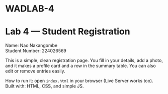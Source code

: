 # WADLAB-4
# Lab 4 — Student Registration

Name: Nao Nakangombe  
Student Number: 224026569

This is a simple, clean registration page. You fill in your details, add a photo, and it makes a profile card and a row in the summary table. You can also edit or remove entries easily.

How to run it: open `index.html` in your browser (Live Server works too).  
Built with: HTML, CSS, and simple JS.
